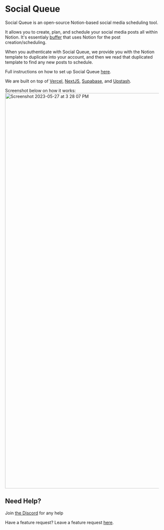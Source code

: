 # Social Queue

Social Queue is an open-source Notion-based social media scheduling tool.

It allows you to create, plan, and schedule your social media posts all within Notion. It's essentialy [buffer]([url](https://buffer.com/)) that uses Notion for the post creation/scheduling.

When you authenticate with Social Queue, we provide you with the Notion template to duplicate into your account, and then we read that duplicated template to find any new posts to schedule.

Full instructions on how to set up Social Queue [here]([url](https://luxurious-flat-431.notion.site/How-to-set-up-SocialQueue-5da1f877dcdc4840b4737c3df44a75e4)).

We are built on top of [Vercel]([url](https://youraveragetechbro.canny.io/social-queue)), [NextJS]([url](https://nextjs.org)), [Supabase]([url](https://supabase.com/)), and [Upstash]([url](https://upstash.com/)).

Screenshot below on how it works: 
<img width="1296" alt="Screenshot 2023-05-27 at 3 28 07 PM" src="https://github.com/YourAverageTechBro/SocialQueue/assets/94861246/98db39e0-8f79-412c-9459-09382e6aecc4">

## Need Help?

Join [the Discord](https://discord.gg/urndgj94Gw) for any help

Have a feature request? Leave a feature request [here]([url](https://youraveragetechbro.canny.io/social-queue)).

